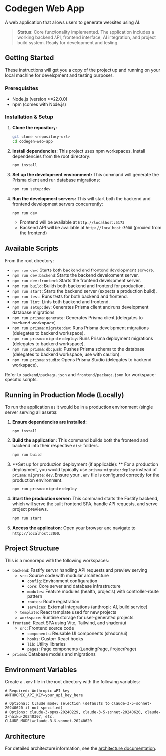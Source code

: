 # Codegen Web App

A web application that allows users to generate websites using AI.

> **Status**: Core functionality implemented. The application includes a working backend API, frontend interface, AI integration, and project build system. Ready for development and testing.

## Getting Started

These instructions will get you a copy of the project up and running on your local machine for development and testing purposes.

### Prerequisites

*   Node.js (version >=22.0.0)
*   npm (comes with Node.js)

### Installation & Setup

1.  **Clone the repository:**
    ```bash
    git clone <repository-url>
    cd codegen-web-app
    ```

2.  **Install dependencies:**
    This project uses npm workspaces. Install dependencies from the root directory:
    ```bash
    npm install
    ```

3.  **Set up the development environment:**
    This command will generate the Prisma client and run database migrations:
    ```bash
    npm run setup:dev
    ```

4.  **Run the development servers:**
    This will start both the backend and frontend development servers concurrently:
    ```bash
    npm run dev
    ```
    *   Frontend will be available at `http://localhost:5173`
    *   Backend API will be available at `http://localhost:3000` (proxied from the frontend)

## Available Scripts

From the root directory:

*   `npm run dev`: Starts both backend and frontend development servers.
*   `npm run dev:backend`: Starts the backend development server.
*   `npm run dev:frontend`: Starts the frontend development server.
*   `npm run build`: Builds both backend and frontend for production.
*   `npm run start`: Starts the backend server (expects a production build).
*   `npm run test`: Runs tests for both backend and frontend.
*   `npm run lint`: Lints both backend and frontend.
*   `npm run setup:dev`: Generates Prisma client and runs development database migrations.
*   `npm run prisma:generate`: Generates Prisma client (delegates to backend workspace).
*   `npm run prisma:migrate:dev`: Runs Prisma development migrations (delegates to backend workspace).
*   `npm run prisma:migrate:deploy`: Runs Prisma deployment migrations (delegates to backend workspace).
*   `npm run prisma:db:push`: Pushes Prisma schema to the database (delegates to backend workspace, use with caution).
*   `npm run prisma:studio`: Opens Prisma Studio (delegates to backend workspace).

Refer to `backend/package.json` and `frontend/package.json` for workspace-specific scripts.

## Running in Production Mode (Locally)

To run the application as it would be in a production environment (single server serving all assets):

1.  **Ensure dependencies are installed:**
    ```bash
    npm install
    ```

2.  **Build the application:**
    This command builds both the frontend and backend into their respective `dist` folders.
    ```bash
    npm run build
    ```

3.  **Set up for production deployment (if applicable):
**    For a production deployment, you would typically use `prisma:migrate:deploy` instead of `prisma:migrate:dev`. Ensure your `.env` file is configured correctly for the production environment.
    ```bash
    npm run prisma:migrate:deploy
    ```

4.  **Start the production server:**
    This command starts the Fastify backend, which will serve the built frontend SPA, handle API requests, and serve project previews.
    ```bash
    npm run start
    ```

5.  **Access the application:**
    Open your browser and navigate to `http://localhost:3000`.

## Project Structure

This is a monorepo with the following workspaces:

- `backend`: Fastify server handling API requests and preview serving
  - `src`: Source code with modular architecture
    - `config`: Environment configuration
    - `core`: Core server and database infrastructure
    - `modules`: Feature modules (health, projects) with controller-route pattern
    - `routes`: Route registration
    - `services`: External integrations (anthropic AI, build service)
  - `template`: React template used for new projects
  - `workspace`: Runtime storage for user-generated projects
- `frontend`: React SPA using Vite, Tailwind, and shadcn/ui
  - `src`: Frontend source code
    - `components`: Reusable UI components (shadcn/ui)
    - `hooks`: Custom React hooks
    - `lib`: Utility libraries
    - `pages`: Page components (LandingPage, ProjectPage)
- `prisma`: Database models and migrations

## Environment Variables

Create a `.env` file in the root directory with the following variables:

```
# Required: Anthropic API key
ANTHROPIC_API_KEY=your_api_key_here

# Optional: Claude model selection (defaults to claude-3-5-sonnet-20240620 if not specified)
# Options: claude-3-opus-20240229, claude-3-5-sonnet-20240620, claude-3-haiku-20240307, etc.
CLAUDE_MODEL=claude-3-5-sonnet-20240620
```

## Architecture

For detailed architecture information, see the [architecture documentation](./project_description/architecture.md).

